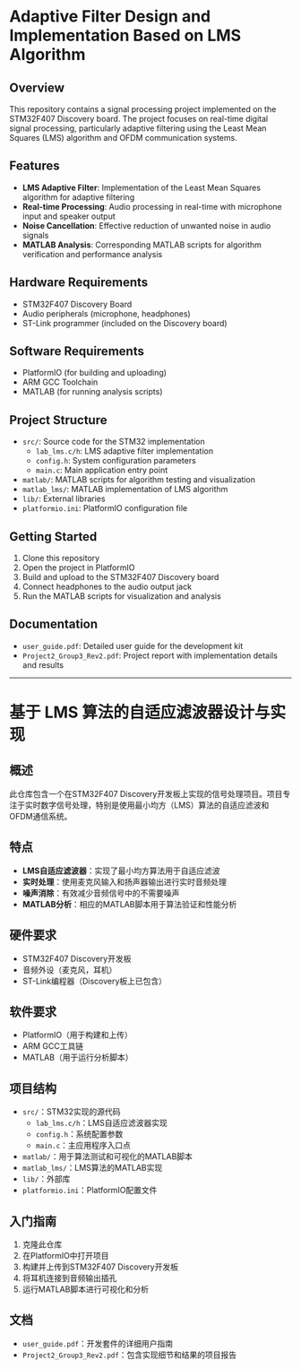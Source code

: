 # Adaptive Filter Design and Implementation Based on LMS Algorithm

## Overview
This repository contains a signal processing project implemented on the STM32F407 Discovery board. The project focuses on real-time digital signal processing, particularly adaptive filtering using the Least Mean Squares (LMS) algorithm and OFDM communication systems.

## Features
- **LMS Adaptive Filter**: Implementation of the Least Mean Squares algorithm for adaptive filtering
- **Real-time Processing**: Audio processing in real-time with microphone input and speaker output
- **Noise Cancellation**: Effective reduction of unwanted noise in audio signals
- **MATLAB Analysis**: Corresponding MATLAB scripts for algorithm verification and performance analysis

## Hardware Requirements
- STM32F407 Discovery Board
- Audio peripherals (microphone, headphones)
- ST-Link programmer (included on the Discovery board)

## Software Requirements
- PlatformIO (for building and uploading)
- ARM GCC Toolchain
- MATLAB (for running analysis scripts)

## Project Structure
- `src/`: Source code for the STM32 implementation
  - `lab_lms.c/h`: LMS adaptive filter implementation
  - `config.h`: System configuration parameters
  - `main.c`: Main application entry point
- `matlab/`: MATLAB scripts for algorithm testing and visualization
- `matlab_lms/`: MATLAB implementation of LMS algorithm
- `lib/`: External libraries
- `platformio.ini`: PlatformIO configuration file

## Getting Started
1. Clone this repository
2. Open the project in PlatformIO
3. Build and upload to the STM32F407 Discovery board
4. Connect headphones to the audio output jack
5. Run the MATLAB scripts for visualization and analysis

## Documentation
- `user_guide.pdf`: Detailed user guide for the development kit
- `Project2_Group3_Rev2.pdf`: Project report with implementation details and results

---

# 基于 LMS 算法的自适应滤波器设计与实现

## 概述
此仓库包含一个在STM32F407 Discovery开发板上实现的信号处理项目。项目专注于实时数字信号处理，特别是使用最小均方（LMS）算法的自适应滤波和OFDM通信系统。

## 特点
- **LMS自适应滤波器**：实现了最小均方算法用于自适应滤波
- **实时处理**：使用麦克风输入和扬声器输出进行实时音频处理
- **噪声消除**：有效减少音频信号中的不需要噪声
- **MATLAB分析**：相应的MATLAB脚本用于算法验证和性能分析

## 硬件要求
- STM32F407 Discovery开发板
- 音频外设（麦克风，耳机）
- ST-Link编程器（Discovery板上已包含）

## 软件要求
- PlatformIO（用于构建和上传）
- ARM GCC工具链
- MATLAB（用于运行分析脚本）

## 项目结构
- `src/`：STM32实现的源代码
  - `lab_lms.c/h`：LMS自适应滤波器实现
  - `config.h`：系统配置参数
  - `main.c`：主应用程序入口点
- `matlab/`：用于算法测试和可视化的MATLAB脚本
- `matlab_lms/`：LMS算法的MATLAB实现
- `lib/`：外部库
- `platformio.ini`：PlatformIO配置文件

## 入门指南
1. 克隆此仓库
2. 在PlatformIO中打开项目
3. 构建并上传到STM32F407 Discovery开发板
4. 将耳机连接到音频输出插孔
5. 运行MATLAB脚本进行可视化和分析

## 文档
- `user_guide.pdf`：开发套件的详细用户指南
- `Project2_Group3_Rev2.pdf`：包含实现细节和结果的项目报告 